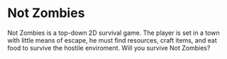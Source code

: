 # Not Zombies
Not Zombies is a top-down 2D survival game. The player is set in a town with little means of escape, he must find resources, craft items, and eat food to survive the hostile enviroment. Will you survive Not Zombies?
